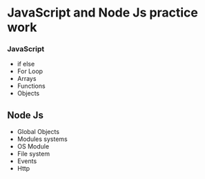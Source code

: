 # JavaScript and Node Js practice work

### JavaScript
- if else
- For Loop
- Arrays
- Functions
- Objects


## Node Js
- Global Objects
- Modules systems
- OS Module
- File system
- Events
- Http
